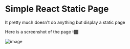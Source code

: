 # Simple React Static Page

It pretty much doesn't do anything but display a static page

Here is a screenshot of the page 👇🏾

![image](https://github.com/GeorgeeFlash/Re-enforcing-My-React-Project-1/assets/128661655/0f9d0671-a699-4edf-9b48-5b91ff0caa6c)
